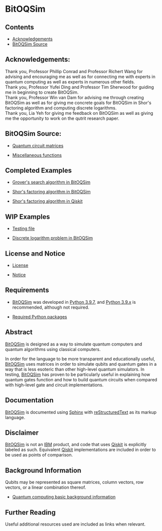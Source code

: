 # BitOQSim

## Contents

- [Acknowledgements](#Acknowledgements)
- [BitOQSim Source](#BitOQSim-Source)

## Acknowledgements:
Thank you, Professor Phillip Conrad and Professor Richert Wang for advising and
encouraging me as well as for connecting me with experts in quantum computing
as well as experts in numerous other fields.
<br />
Thank you, Professor Yufei Ding and Professor Tim Sherwood for guiding me in
beginning to create BitOQSim.
<br />
Thank you, Professor Win van Dam for advising me through creating BitOQSim as
well as for giving me concrete goals for BitOQSim in Shor's factoring algorithm
and computing discrete logarithms.
<br />
Thank you, Lia Yeh for giving me feedback on BitOQSim as well as giving me the
opportunity to work on the qutrit research paper.

## BitOQSim Source:

* [Quantum circuit matrices](QuantumCircuitMatrix.py)

* [Miscellaneous functions](MiscFunctions.py)

## Completed Examples

* [Grover's search algorithm in BitOQSim](GroverSearchAlgorithm.py)

* [Shor's factoring algorithm in BitOQSim](ShorFactoringAlgorithm.py)

* [Shor's factoring algorithm in Qiskit](QiskitShorFactoringAlgorithm.py)

## WIP Examples

* [Testing file](TestFile.py)

* [Discrete logarithm problem in BitOQSim](ComputingDiscreteLogarithms.py)

## License and Notice

* [License](LICENSE)

* [Notice](NOTICE)

## Requirements

* [BitOQSim](https://github.com/ccs-1l-f21/BitOQSim.git) was developed in
[Python 3.9.7](https://www.python.org/downloads/release/python-397/), and 
[Python 3.9.x](https://www.python.org/dev/peps/pep-0596/) is recommended,
although not required.

* [Required Python packages](requirement.txt)

## Abstract

[BitOQSim](https://github.com/ccs-1l-f21/BitOQSim.git) is designed as a way to
simulate quantum computers and quantum algorithms using classical computers.

In order for the language to be more transparent and educationally useful,
[BitOQSim](https://github.com/ccs-1l-f21/BitOQSim.git) uses matrices in order
to simulate qubits and quantum gates in a way that is less esoteric than other
high-level quantum simulators.  In testing,
[BitOQSim](https://github.com/ccs-1l-f21/BitOQSim.git) has proven to be
particularly useful in explaining how quantum gates function and how to build
quantum circuits when compared with high-level gate and circuit
implementations.

## Documentation

[BitOQSim](https://github.com/ccs-1l-f21/BitOQSim.git) is documented using
[Sphinx](https://www.sphinx-doc.org/en/master/) with
[reStructuredText](https://docutils.sourceforge.io/rst.html)
as its markup language.

## Disclaimer

[BitOQSim](https://github.com/ccs-1l-f21/BitOQSim.git) is not an
[IBM](https://www.ibm.com/us-en/) product, and code that uses
[Qiskit](https://qiskit.org/) is explicitly labeled as such.  Equivalent
[Qiskit](https://qiskit.org/) implementations are included in order to be used
as points of comparison.

## Background Information

Qubits may be represented as square matrices, column vectors, row vectors,
or a linear combination thereof.

* [Quantum computing basic background information](BACKGROUND.md)

## Further Reading

Useful additional resources used are included as links when relevant.